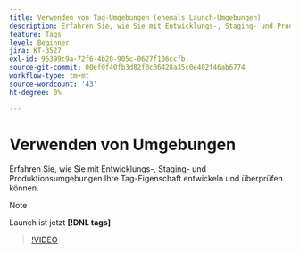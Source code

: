 ```yaml
---
title: Verwenden von Tag-Umgebungen (ehemals Launch-Umgebungen)
description: Erfahren Sie, wie Sie mit Entwicklungs-, Staging- und Produktionsumgebungen Ihre Tag-Eigenschaft entwickeln und überprüfen können.
feature: Tags
level: Beginner
jira: KT-3527
exl-id: 95399c9a-72f6-4b20-905c-0627f106ccfb
source-git-commit: 00ef0f40fb3d82f0c06428a35c0e402f46ab6774
workflow-type: tm+mt
source-wordcount: '43'
ht-degree: 0%

---
```


# Verwenden von Umgebungen

Erfahren Sie, wie Sie mit Entwicklungs-, Staging- und Produktionsumgebungen Ihre Tag-Eigenschaft entwickeln und überprüfen können.

>[!NOTE]
>
> Launch ist jetzt **[!DNL tags]**

>[!VIDEO](https://video.tv.adobe.com/v/28729/?learn=on)
